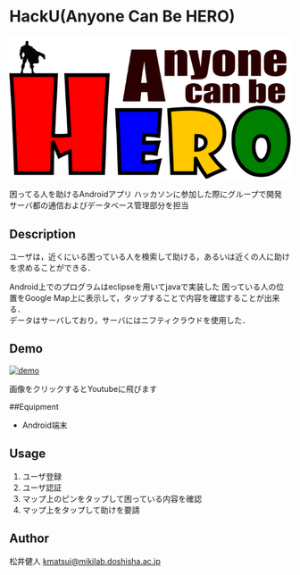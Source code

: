 HackU(Anyone Can Be HERO)
====

![rogo](https://github.com/kentx422/Resource/blob/master/img/hackU_rogo.png?raw=true)

困ってる人を助けるAndroidアプリ
ハッカソンに参加した際にグループで開発
サーバ都の通信およびデータベース管理部分を担当

## Description

ユーザは，近くにいる困っている人を検索して助ける，あるいは近くの人に助けを求めることができる．

Android上でのプログラムはeclipseを用いてjavaで実装した
困っている人の位置をGoogle Map上に表示して，タップすることで内容を確認することが出来る．  
データはサーバしており，サーバにはニフティクラウドを使用した．


## Demo

[![demo](http://img.youtube.com/vi/x4X1Of9s8RM/0.jpg)](https://www.youtube.com/watch?v=x4X1Of9s8RM)

画像をクリックするとYoutubeに飛びます

##Equipment

* Android端末  

## Usage

1. ユーザ登録
2. ユーザ認証
3. マップ上のピンをタップして困っている内容を確認
4. マップ上をタップして助けを要請 

## Author

松井健人
<kmatsui@mikilab.doshisha.ac.jp>
